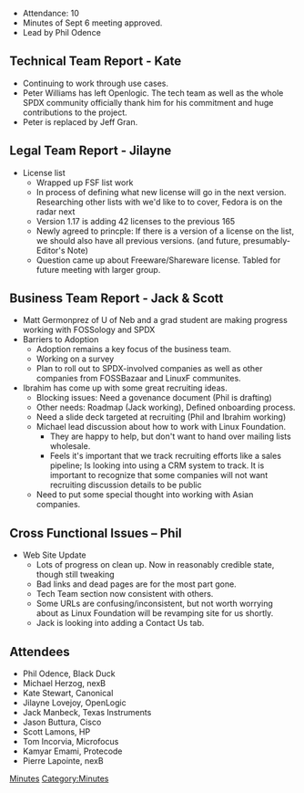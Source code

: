   - Attendance: 10
  - Minutes of Sept 6 meeting approved.
  - Lead by Phil Odence

## Technical Team Report - Kate

  - Continuing to work through use cases.
  - Peter Williams has left Openlogic. The tech team as well as the
    whole SPDX community officially thank him for his commitment and
    huge contributions to the project.
  - Peter is replaced by Jeff Gran.

## Legal Team Report - Jilayne

  - License list
      - Wrapped up FSF list work
      - In process of defining what new license will go in the next
        version. Researching other lists with we'd like to to cover,
        Fedora is on the radar next
      - Version 1.17 is adding 42 licenses to the previous 165
      - Newly agreed to princple: If there is a version of a license on
        the list, we should also have all previous versions. (and
        future, presumably- Editor's Note)
      - Question came up about Freeware/Shareware license. Tabled for
        future meeting with larger group.

## Business Team Report - Jack & Scott

  - Matt Germonprez of U of Neb and a grad student are making progress
    working with FOSSology and SPDX
  - Barriers to Adoption
      - Adoption remains a key focus of the business team.
      - Working on a survey
      - Plan to roll out to SPDX-involved companies as well as other
        companies from FOSSBazaar and LinuxF communites.
  - Ibrahim has come up with some great recruiting ideas.
      - Blocking issues: Need a govenance document (Phil is drafting)
      - Other needs: Roadmap (Jack working), Defined onboarding process.
      - Need a slide deck targeted at recruiting (Phil and Ibrahim
        working)
      - Michael lead discussion about how to work with Linux Foundation.
          - They are happy to help, but don't want to hand over mailing
            lists wholesale.
          - Feels it's important that we track recruiting efforts like a
            sales pipeline; Is looking into using a CRM system to track.
            It is important to recognize that some companies will not
            want recruiting discussion details to be public
      - Need to put some special thought into working with Asian
        companies.

## Cross Functional Issues – Phil

  - Web Site Update
      - Lots of progress on clean up. Now in reasonably credible state,
        though still tweaking
      - Bad links and dead pages are for the most part gone.
      - Tech Team section now consistent with others.
      - Some URLs are confusing/inconsistent, but not worth worrying
        about as Linux Foundation will be revamping site for us shortly.
      - Jack is looking into adding a Contact Us tab.

## Attendees

  - Phil Odence, Black Duck
  - Michael Herzog, nexB
  - Kate Stewart, Canonical
  - Jilayne Lovejoy, OpenLogic
  - Jack Manbeck, Texas Instruments
  - Jason Buttura, Cisco
  - Scott Lamons, HP
  - Tom Incorvia, Microfocus
  - Kamyar Emami, Protecode
  - Pierre Lapointe, nexB

[Minutes](Category:General "wikilink")
[Category:Minutes](Category:Minutes "wikilink")
